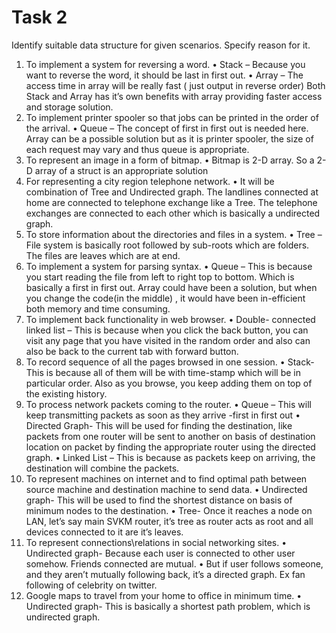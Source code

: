 # Task 2

Identify suitable data structure for given scenarios. Specify reason for it.


1.	To implement a system for reversing a word.
•	Stack – Because you want to reverse the word, it should be last in first out. 
•	Array – The access time in array will be really fast ( just output in reverse order) 
Both Stack and Array has it’s own benefits with array providing faster access and storage solution. 
2.	To implement printer spooler so that jobs can be printed in the order of the arrival.
•	Queue – The concept of first in first out is needed here. 
Array can be a possible solution but as it is printer spooler, the size of each request may vary and thus queue is appropriate. 
3.	To represent an image in a form of bitmap.
•	Bitmap is 2-D array. So a 2-D array of a struct is an appropriate solution
4.	For representing a city region telephone network.
•	It will be combination of Tree and Undirected graph. 
The landlines connected at home are connected to telephone exchange like a Tree. The telephone exchanges are connected to each other which is basically a undirected graph.
5.	To store information about the directories and files in a system.
•	Tree – File system is basically root followed by sub-roots which are folders. The files are leaves which are at end. 
6.	To implement a system for parsing syntax.
•	Queue – This is because you start reading the file from left to right top to bottom. Which is basically a first in first out. 
Array could have been a solution, but when you change the code(in the middle) , it would have been in-efficient both memory and time consuming. 
7.	To implement back functionality in web browser.
•	Double- connected linked list – This is because when you click the back button, you can visit any page that you have visited in the                  random order and also can also be back to the current tab with forward button. 
8.	To record sequence of all the pages browsed in one session.
•	Stack- This is because all of them will be with time-stamp which will be in particular order. Also as you browse, you keep adding them              on top of the existing history. 
9.	To process network packets coming to the router.
•	Queue – This will keep transmitting packets as soon as they arrive -first in first out
•	Directed Graph- This will be used for finding the destination, like packets from one router will be sent to another on basis of                              destination location on packet by finding the appropriate router using the directed graph. 
•	Linked List – This is because as packets keep on arriving, the destination will combine the packets. 
10.	To represent machines on internet and to find optimal path between source machine and destination machine to send data.
•	Undirected graph- This will be used to find the shortest distance on basis of minimum nodes to the destination. 
•	Tree- Once it reaches a node on LAN, let’s say main SVKM router, it’s tree as router acts as root and all devices connected to it are              it’s leaves. 
11.	To represent connections\relations in social networking sites.
•	Undirected graph- Because each user is connected to other user somehow. Friends connected are mutual. 
•	But if user follows someone, and they aren’t mutually following back, it’s a directed graph. Ex fan following of celebrity on twitter. 
12.	Google maps to travel from your home to office in minimum time.
•	Undirected graph-  This is basically a shortest path problem, which is undirected graph. 